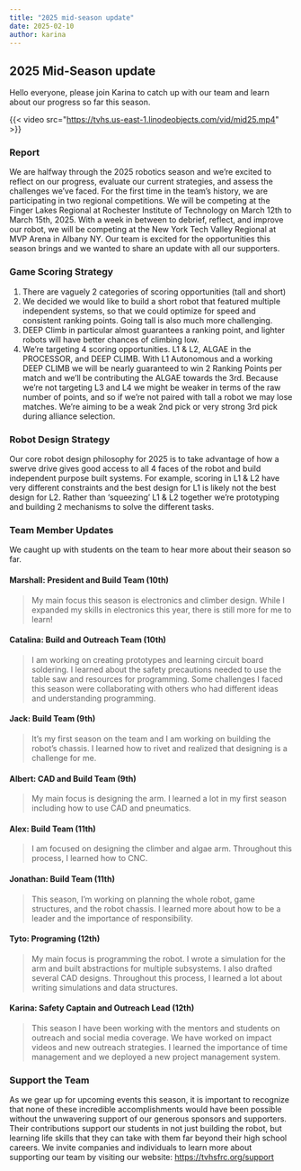 ```yaml
---
title: "2025 mid-season update"
date: 2025-02-10
author: karina
---
```


## 2025 Mid-Season update

Hello everyone, please join Karina to catch up with our team and learn about our progress so far this season.

{{< video src="https://tvhs.us-east-1.linodeobjects.com/vid/mid25.mp4" >}}

### Report

We are halfway through the 2025 robotics season and we’re excited to reflect on our progress, evaluate our current strategies, and assess the challenges we’ve faced. For the first time in the team’s history, we are participating in two regional competitions. We will be competing at the Finger Lakes Regional at Rochester Institute of Technology on March 12th to March 15th, 2025. With a week in between to debrief, reflect, and improve our robot, we will be competing at the New York Tech Valley Regional at MVP Arena in Albany NY. Our team is excited for the opportunities this season brings and we wanted to share an update with all our supporters.

### Game Scoring Strategy

1. There are vaguely 2 categories of scoring opportunities (tall and short)
2. We decided we would like to build a short robot that featured multiple independent systems, so that we could optimize for speed and consistent ranking points. Going tall is also much more challenging.
3. DEEP Climb in particular almost guarantees a ranking point, and lighter robots will have better chances of climbing low.
4. We’re targeting 4 scoring opportunities. L1 & L2, ALGAE in the PROCESSOR, and DEEP CLIMB. With L1 Autonomous and a working DEEP CLIMB we will be nearly guaranteed to win 2 Ranking Points per match and we’ll be contributing the ALGAE towards the 3rd. Because we’re not targeting L3 and L4 we might be weaker in terms of the raw number of points, and so if we’re not paired with tall a robot we may lose matches. We’re aiming to be a weak 2nd pick or very strong 3rd pick during alliance selection.

### Robot Design Strategy

Our core robot design philosophy for 2025 is to take advantage of how a swerve drive gives good access to all 4 faces of the robot and build independent purpose built systems. For example, scoring in L1 & L2 have very different constraints and the best design for L1 is likely not the best design for L2. Rather than ‘squeezing’ L1 & L2 together we’re prototyping and building 2 mechanisms to solve the different tasks.

### Team Member Updates

We caught up with students on the team to hear more about their season so far.

#### Marshall: President and Build Team (10th)

> My main focus this season is electronics and climber design. While I expanded my skills in electronics this year, there is still more for me to learn!

#### Catalina: Build and Outreach Team (10th)

> I am working on creating prototypes and learning circuit board soldering. I learned about the safety precautions needed to use the table saw and resources for programming. Some challenges I faced this season were collaborating with others who had different ideas and understanding programming.

#### Jack: Build Team (9th)

> It’s my first season on the team and I am working on building the robot’s chassis. I learned how to rivet and realized that designing is a challenge for me.

#### Albert: CAD and Build Team (9th)

> My main focus is designing the arm. I learned a lot in my first season including how to use CAD and pneumatics.

#### Alex: Build Team (11th)

> I am focused on designing the climber and algae arm. Throughout this process, I learned how to CNC.

#### Jonathan: Build Team (11th)

> This season, I’m working on planning the whole robot, game structures, and the robot chassis. I learned more about how to be a leader and the importance of responsibility.

#### Tyto: Programing (12th)

> My main focus is programming the robot. I wrote a simulation for the arm and built abstractions for multiple subsystems. I also drafted several CAD designs. Throughout this process, I learned a lot about writing simulations and data structures.

#### Karina: Safety Captain and Outreach Lead (12th)

> This season I have been working with the mentors and students on outreach and social media coverage. We have worked on impact videos and new outreach strategies. I learned the importance of time management and we deployed a new project management system.

### Support the Team

As we gear up for upcoming events this season, it is important to recognize that none of these incredible accomplishments would have been possible without the unwavering support of our generous sponsors and supporters. Their contributions support our students in not just building the robot, but learning life skills that they can take with them far beyond their high school careers. We invite companies and individuals to learn more about supporting our team by visiting our website: https://tvhsfrc.org/support

